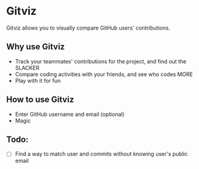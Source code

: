 # Gitviz
Gitviz allows you to visually compare GitHub users' contributions.

## Why use Gitviz
* Track your teammates' contributions for the project, and find out the SLACKER
* Compare coding activities with your friends, and see who codes MORE
* Play with it for fun

## How to use Gitviz
* Enter GitHub username and email (optional)
* Magic

## Todo:
- [ ] Find a way to match user and commits without knowing user's public email
